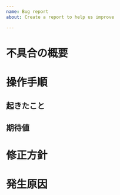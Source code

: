 ```yaml
---
name: Bug report
about: Create a report to help us improve

---
```


# 不具合の概要

# 操作手順

## 起きたこと

## 期待値

# 修正方針

# 発生原因
